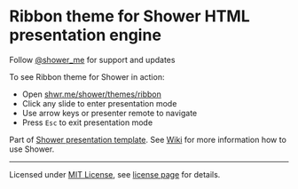 # Ribbon theme for Shower HTML presentation engine

Follow [@shower_me](https://twitter.com/shower_me) for support and updates

To see Ribbon theme for Shower in action:

- Open [shwr.me/shower/themes/ribbon](http://shwr.me/shower/themes/ribbon/)
- Click any slide to enter presentation mode
- Use arrow keys or presenter remote to navigate
- Press `Esc` to exit presentation mode

Part of [Shower presentation template](https://github.com/shower/shower/). See [Wiki](https://github.com/shower/shower/wiki) for more information how to use Shower.

---
Licensed under [MIT License](http://en.wikipedia.org/wiki/MIT_License), see [license page](https://github.com/shower/shower/wiki/MIT-License) for details.